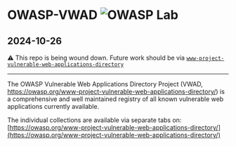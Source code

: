 # OWASP-VWAD ![OWASP Lab](https://img.shields.io/badge/owasp-lab-yellow.svg)

## 2024-10-26

⚠️ This repo is being wound down. Future work should be via [`www-project-vulnerable-web-applications-directory`](https://github.com/OWASP/www-project-vulnerable-web-applications-directory)

---

The OWASP Vulnerable Web Applications Directory Project (VWAD, https://owasp.org/www-project-vulnerable-web-applications-directory/) is a comprehensive and well maintained registry of all known vulnerable web applications currently available.

The individual collections are available via separate tabs on: [https://owasp.org/www-project-vulnerable-web-applications-directory/](https://owasp.org/www-project-vulnerable-web-applications-directory/) 
